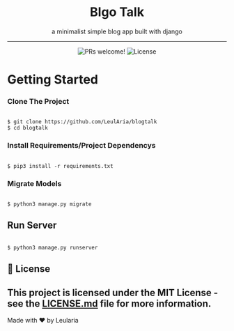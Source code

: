 <h1 align="center">
    Blgo Talk
</h1>
<p align="center">
    a minimalist simple blog app built with django
</p>

<hr />

<p align="center">
  <img src="https://img.shields.io/static/v1?label=PRs&message=welcome&style=for-the-badge&color=B45&labelColor=000" alt="PRs welcome!" />

  <img alt="License" src="https://img.shields.io/github/license/LeulAria/blogtalk?style=for-the-badge&color=B45&labelColor=000">
</p>

# Getting Started
### Clone The Project
```

$ git clone https://github.com/LeulAria/blogtalk
$ cd blogtalk

```

### Install Requirements/Project Dependencys
```

$ pip3 install -r requirements.txt
```

### Migrate Models
```

$ python3 manage.py migrate

```

## Run Server
```

$ python3 manage.py runserver

```
## 📝 License

This project is licensed under the MIT License - see the [LICENSE.md](https://github.com/LeulAria/blogtalk/blob/main/LICENSE) file for more information.
---

Made with ♥ by Leularia